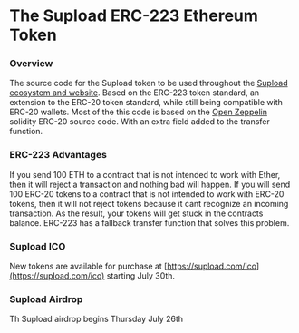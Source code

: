 # The Supload ERC-223 Ethereum Token
### Overview
The source code for the Supload token to be used throughout the [Supload ecosystem and website](https://www.supload.com/ico/utility). Based on the ERC-223 token standard, an extension to the ERC-20 token standard, while still being compatible with ERC-20 wallets. Most of the this code is based on the [Open Zeppelin](https://github.com/OpenZeppelin/openzeppelin-solidity) solidity ERC-20 source code. With an extra field added to the transfer function.

### ERC-223 Advantages
If you send 100 ETH to a contract that is not intended to work with Ether, then it will reject a transaction and nothing bad will happen. If you will send 100 ERC-20 tokens to a contract that is not intended to work with ERC-20 tokens, then it will not reject tokens because it cant recognize an incoming transaction. As the result, your tokens will get stuck in the contracts balance. ERC-223 has a fallback transfer function that solves this problem.

### Supload ICO
New tokens are available for purchase at [https://supload.com/ico](https://supload.com/ico) starting July 30th.

### Supload Airdrop
Th Supload airdrop begins Thursday July 26th

